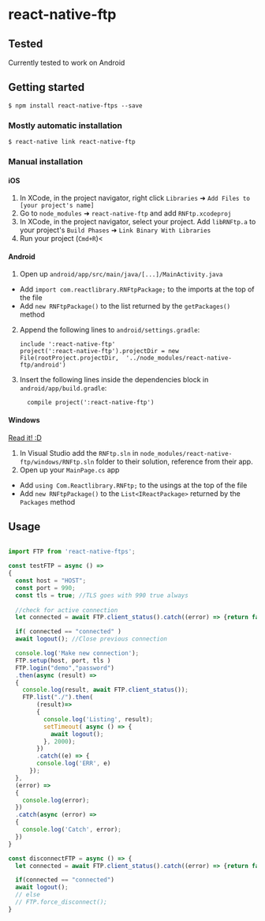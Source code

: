 
# react-native-ftp

## Tested
Currently tested to work on Android

## Getting started

`$ npm install react-native-ftps --save`

### Mostly automatic installation

`$ react-native link react-native-ftp`

### Manual installation


#### iOS

1. In XCode, in the project navigator, right click `Libraries` ➜ `Add Files to [your project's name]`
2. Go to `node_modules` ➜ `react-native-ftp` and add `RNFtp.xcodeproj`
3. In XCode, in the project navigator, select your project. Add `libRNFtp.a` to your project's `Build Phases` ➜ `Link Binary With Libraries`
4. Run your project (`Cmd+R`)<

#### Android

1. Open up `android/app/src/main/java/[...]/MainActivity.java`
  - Add `import com.reactlibrary.RNFtpPackage;` to the imports at the top of the file
  - Add `new RNFtpPackage()` to the list returned by the `getPackages()` method
2. Append the following lines to `android/settings.gradle`:
  	```
  	include ':react-native-ftp'
  	project(':react-native-ftp').projectDir = new File(rootProject.projectDir, 	'../node_modules/react-native-ftp/android')
  	```
3. Insert the following lines inside the dependencies block in `android/app/build.gradle`:
  	```
      compile project(':react-native-ftp')
  	```

#### Windows
[Read it! :D](https://github.com/ReactWindows/react-native)

1. In Visual Studio add the `RNFtp.sln` in `node_modules/react-native-ftp/windows/RNFtp.sln` folder to their solution, reference from their app.
2. Open up your `MainPage.cs` app
  - Add `using Com.Reactlibrary.RNFtp;` to the usings at the top of the file
  - Add `new RNFtpPackage()` to the `List<IReactPackage>` returned by the `Packages` method


## Usage
```javascript

import FTP from 'react-native-ftps';

const testFTP = async () =>
{
  const host = "HOST";
  const port = 990;
  const tls = true; //TLS goes with 990 true always
  
  //check for active connection
  let connected = await FTP.client_status().catch((error) => {return false});

  if( connected == "connected" )
  await logout(); //Close previous connection

  console.log('Make new connection'); 
  FTP.setup(host, port, tls ) 
  FTP.login("demo","password") 
  .then(async (result) => 
  {
    console.log(result, await FTP.client_status()); 
    FTP.list("./").then(
        (result)=>
        {
          console.log('Listing', result);
          setTimeout( async () => {
            await logout(); 
          }, 2000);
        })
        .catch((e) => {
        console.log('ERR', e)
      });
  },
  (error) => 
  {
    console.log(error);
  })
  .catch(async (error) => 
  {
	console.log('Catch', error);
  })
}

const disconnectFTP = async () => {
  let connected = await FTP.client_status().catch((error) => {return false});

  if(connected == "connected")
  await logout(); 
  // else
  // FTP.force_disconnect();
}
